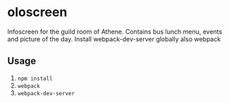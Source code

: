 # oloscreen

Infoscreen for the guild room of Athene. Contains bus lunch menu, events and picture of the day.
Install webpack-dev-server globally also webpack

## Usage
1. `npm install`
2. `webpack`
3. `webpack-dev-server`
